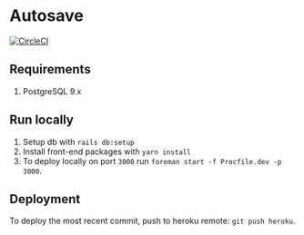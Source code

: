 # Autosave
[![CircleCI](https://circleci.com/gh/oxfist/autosave/tree/master.svg?style=svg)](https://circleci.com/gh/oxfist/autosave/tree/master)

## Requirements

1. PostgreSQL 9.x

## Run locally

1. Setup db with `rails db:setup`
1. Install front-end packages with `yarn install`
1. To deploy locally on port `3000` run `foreman start -f Procfile.dev -p 3000`.

## Deployment

To deploy the most recent commit, push to heroku remote: `git push heroku`.

